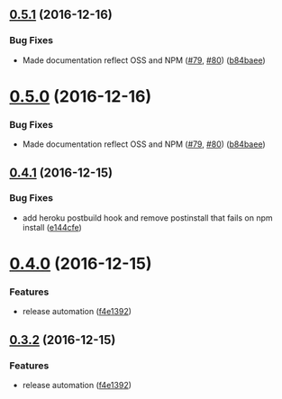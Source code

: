 <a name="0.5.1"></a>
## [0.5.1](https://github.com/Dynatrace/davis-server/compare/v0.4.1...v0.5.1) (2016-12-16)


### Bug Fixes

* Made documentation reflect OSS and NPM ([#79](https://github.com/Dynatrace/davis-server/issues/79), [#80](https://github.com/Dynatrace/davis-server/issues/80)) ([b84baee](https://github.com/Dynatrace/davis-server/commit/b84baee))



<a name="0.5.0"></a>
# [0.5.0](https://github.com/Dynatrace/davis-server/compare/v0.4.1...v0.5.0) (2016-12-16)


### Bug Fixes

* Made documentation reflect OSS and NPM ([#79](https://github.com/Dynatrace/davis-server/issues/79), [#80](https://github.com/Dynatrace/davis-server/issues/80)) ([b84baee](https://github.com/Dynatrace/davis-server/commit/b84baee))



<a name="0.4.1"></a>
## [0.4.1](https://github.com/Dynatrace/davis-server/compare/v0.4.0...v0.4.1) (2016-12-15)


### Bug Fixes

* add heroku postbuild hook and remove postinstall that fails on npm install ([e144cfe](https://github.com/Dynatrace/davis-server/commit/e144cfe))



<a name="0.4.0"></a>
# [0.4.0](https://github.com/Dynatrace/davis-server/compare/v0.3.1...v0.4.0) (2016-12-15)


### Features

* release automation ([f4e1392](https://github.com/Dynatrace/davis-server/commit/f4e1392))



<a name="0.3.2"></a>
## [0.3.2](https://github.com/Dynatrace/davis-server/compare/v0.3.0...v0.3.2) (2016-12-15)


### Features

* release automation ([f4e1392](https://github.com/Dynatrace/davis-server/commit/f4e1392))



